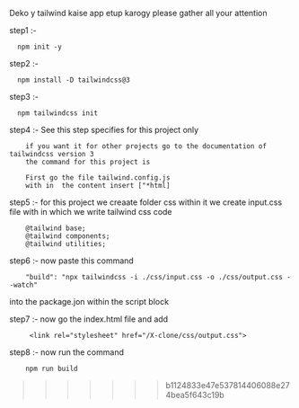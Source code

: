 Deko y tailwind kaise app etup karogy
please gather all your attention

step1 :- 

      npm init -y

step2 :- 
      
      npm install -D tailwindcss@3

step3 :- 

      npm tailwindcss init

step4 :- See this step specifies for this project only 

        if you want it for other projects go to the documentation of tailwindcss version 3
        the command for this project is

        First go the file tailwind.config.js
        with in  the content insert ["*html]

step5 :- for this project we creaate folder css within it we create input.css file with in which we write tailwind css code 
        
        @tailwind base;
        @tailwind components;
        @tailwind utilities;

step6 :- now paste this command
       
        "build": "npx tailwindcss -i ./css/input.css -o ./css/output.css --watch"
into the package.jon 
within the script block

step7 :- now go the index.html file
         and add 
         
         <link rel="stylesheet" href="/X-clone/css/output.css">

step8 :- now run the command 
        
        npm run build
>>>>>>> b1124833e47e537814406088e274bea5f643c19b
